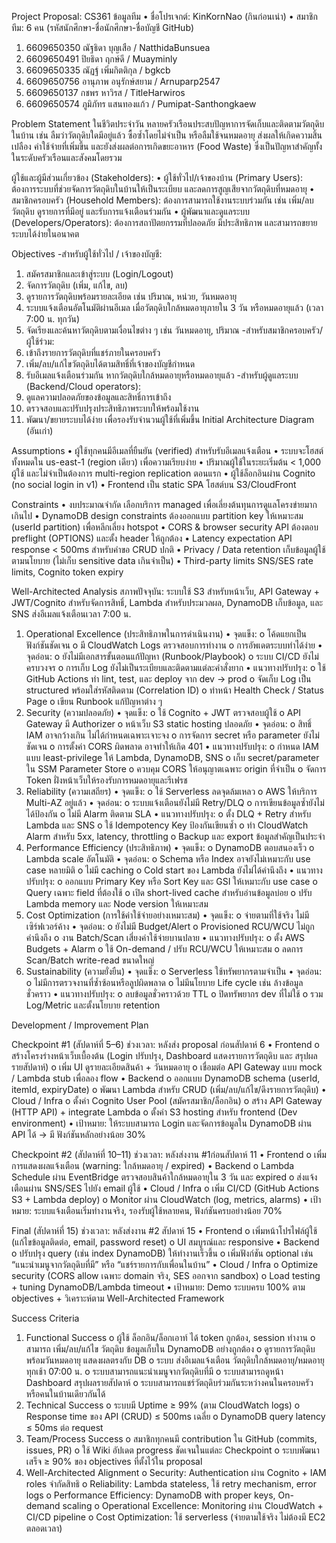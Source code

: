 Project Proposal: CS361
ข้อมูลทีม
•	ชื่อโปรเจกต์: KinKornNao (กินก่อนเน่า)
•	สมาชิกทีม: 6 คน (รหัสนักศึกษา-ชื่อนักศึกษา-ชื่อบัญชี GitHub)
1.	6609650350 ณัฐธิดา บุญเสือ / NatthidaBunsuea
2.	6609650491 ปิยธิดา ฤกษ์ดี /  Muayminly
3.	6609650335 ณัฏฐ์ เพิ่มกิตติกุล / bgkcb
4.	6609650756 อานุภาพ อนุรักษ์สยาม /  Arnuparp2547
5.	6609650137 กชพร หาวิรส / TitleHarwiros
6.	6609650574 ภูมิภัทร แสนทองแก้ว / Pumipat-Santhongkaew


Problem Statement
ในชีวิตประจำวัน หลายครัวเรือนประสบปัญหาการจัดเก็บและติดตามวัตถุดิบในบ้าน เช่น ลืมว่าวัตถุดิบใดมีอยู่แล้ว ซื้อซ้ำโดยไม่จำเป็น หรือลืมใช้จนหมดอายุ ส่งผลให้เกิดความสิ้นเปลือง ค่าใช้จ่ายที่เพิ่มขึ้น และยังส่งผลต่อการเกิดขยะอาหาร (Food Waste) ซึ่งเป็นปัญหาสำคัญทั้งในระดับครัวเรือนและสังคมโดยรวม

ผู้ใช้และผู้มีส่วนเกี่ยวข้อง (Stakeholders):
•	ผู้ใช้ทั่วไป/เจ้าของบ้าน (Primary Users): ต้องการระบบที่ช่วยจัดการวัตถุดิบในบ้านให้เป็นระเบียบ และลดการสูญเสียจากวัตถุดิบที่หมดอายุ
•	สมาชิกครอบครัว (Household Members): ต้องการสามารถใช้งานระบบร่วมกัน เช่น เพิ่ม/ลบวัตถุดิบ ดูรายการที่มีอยู่ และรับการแจ้งเตือนร่วมกัน
•	ผู้พัฒนาและดูแลระบบ (Developers/Operators): ต้องการสถาปัตยกรรมที่ปลอดภัย มีประสิทธิภาพ และสามารถขยายระบบได้ง่ายในอนาคต

Objectives
-สำหรับผู้ใช้ทั่วไป / เจ้าของบัญชี:
1.	สมัครสมาชิกและเข้าสู่ระบบ (Login/Logout)
2.	จัดการวัตถุดิบ (เพิ่ม, แก้ไข, ลบ)
3.	ดูรายการวัตถุดิบพร้อมรายละเอียด เช่น ปริมาณ, หน่วย, วันหมดอายุ
4.	ระบบแจ้งเตือนอัตโนมัติผ่านอีเมล เมื่อวัตถุดิบใกล้หมดอายุภายใน 3 วัน หรือหมดอายุแล้ว (เวลา 7:00 น. ทุกวัน)
5.	จัดเรียงและค้นหาวัตถุดิบตามเงื่อนไขต่าง ๆ เช่น วันหมดอายุ, ปริมาณ
-สำหรับสมาชิกครอบครัว/ผู้ใช้ร่วม:
1.	เข้าถึงรายการวัตถุดิบที่แชร์ภายในครอบครัว
2.	เพิ่ม/ลบ/แก้ไขวัตถุดิบได้ตามสิทธิ์ที่เจ้าของบัญชีกำหนด
3.	รับอีเมลแจ้งเตือนร่วมกัน หากวัตถุดิบใกล้หมดอายุหรือหมดอายุแล้ว
-สำหรับผู้ดูแลระบบ (Backend/Cloud operators):
1.	ดูแลความปลอดภัยของข้อมูลและสิทธิ์การเข้าถึง
2.	ตรวจสอบและปรับปรุงประสิทธิภาพระบบให้พร้อมใช้งาน
3.	พัฒนา/ขยายระบบได้ง่าย เพื่อรองรับจำนวนผู้ใช้ที่เพิ่มขึ้น
Initial Architecture Diagram (อันเก่า)

Assumptions
•	ผู้ใช้ทุกคนมีอีเมลที่ยืนยัน (verified) สำหรับรับอีเมลแจ้งเตือน
•	ระบบจะโฮสต์ทั้งหมดใน us-east-1 (region เดียว) เพื่อความเรียบง่าย
•	ปริมาณผู้ใช้ในระยะเริ่มต้น < 1,000 ผู้ใช้ และไม่จำเป็นต้องการ multi-region replication ตอนแรก
•	ผู้ใช้ล็อกอินผ่าน Cognito (no social login in v1)
•	Frontend เป็น static SPA โฮสต์บน S3/CloudFront

Constraints
•	งบประมาณจำกัด เลือกบริการ managed เพื่อเลี่ยงต้นทุนการดูแลโครงข่ายมากเกินไป
•	DynamoDB design constraints  ต้องออกแบบ partition key ให้เหมาะสม (userId partition) เพื่อหลีกเลี่ยง hotspot
•	CORS & browser security API ต้องตอบ preflight (OPTIONS) และตั้ง header ให้ถูกต้อง
•	Latency expectation API response < 500ms สำหรับคำขอ CRUD ปกติ
•	Privacy / Data retention เก็บข้อมูลผู้ใช้ตามนโยบาย (ไม่เก็บ sensitive data เกินจำเป็น)
•	Third-party limits SNS/SES rate limits, Cognito token expiry

Well-Architected Analysis 
สภาพปัจจุบัน: ระบบใช้ S3 สำหรับหน้าเว็บ, API Gateway + JWT/Cognito สำหรับจัดการสิทธิ์, Lambda สำหรับประมวลผล, DynamoDB เก็บข้อมูล, และ SNS ส่งอีเมลแจ้งเตือนเวลา 7:00 น.
1) Operational Excellence (ประสิทธิภาพในการดำเนินงาน)
•	จุดแข็ง:
o	โค้ดแยกเป็นฟังก์ชันชัดเจน
o	มี CloudWatch Logs ตรวจสอบการทำงาน
o	การอัพเดตระบบทำได้ง่าย
•	จุดอ่อน:
o	ยังไม่มีเอกสารขั้นตอนแก้ปัญหา (Runbook/Playbook)
o	ระบบ CI/CD ยังไม่ครบวงจร
o	การเก็บ Log ยังไม่เป็นระเบียบและติดตามแต่ละคำสั่งยาก
•	แนวทางปรับปรุง:
o	ใช้ GitHub Actions ทำ lint, test, และ deploy จาก dev → prod
o	จัดเก็บ Log เป็น structured พร้อมใส่รหัสติดตาม (Correlation ID)
o	ทำหน้า Health Check / Status Page
o	เขียน Runbook แก้ปัญหาต่าง ๆ
2) Security (ความปลอดภัย)
•	จุดแข็ง:
o	ใช้ Cognito + JWT ตรวจสอบผู้ใช้
o	API Gateway มี Authorizer
o	หน้าเว็บ S3 static hosting ปลอดภัย
•	จุดอ่อน:
o	สิทธิ์ IAM อาจกว้างเกิน ไม่ได้กำหนดเฉพาะเจาะจง
o	การจัดการ secret หรือ parameter ยังไม่ชัดเจน
o	การตั้งค่า CORS ผิดพลาด อาจทำให้เกิด 401
•	แนวทางปรับปรุง:
o	กำหนด IAM แบบ least-privilege ให้ Lambda, DynamoDB, SNS
o	เก็บ secret/parameter ใน SSM Parameter Store
o	ควบคุม CORS ให้อนุญาตเฉพาะ origin ที่จำเป็น
o	จัดการ Token ฝั่งหน้าเว็บให้รองรับการหมดอายุและรีเฟรช
3) Reliability (ความเสถียร)
•	จุดแข็ง:
o	ใช้ Serverless ลดจุดล้มเหลว
o	AWS ให้บริการ Multi-AZ อยู่แล้ว
•	จุดอ่อน:
o	ระบบแจ้งเตือนยังไม่มี Retry/DLQ
o	การเขียนข้อมูลซ้ำยังไม่ได้ป้องกัน
o	ไม่มี Alarm ติดตาม SLA
•	แนวทางปรับปรุง:
o	ตั้ง DLQ + Retry สำหรับ Lambda และ SNS
o	ใช้ Idempotency Key ป้องกันเขียนซ้ำ
o	ทำ CloudWatch Alarm สำหรับ 5xx, latency, throttling
o	Backup และ export ข้อมูลสำคัญเป็นประจำ
4) Performance Efficiency (ประสิทธิภาพ)
•	จุดแข็ง:
o	DynamoDB ตอบสนองเร็ว
o	Lambda scale อัตโนมัติ
•	จุดอ่อน:
o	Schema หรือ Index อาจยังไม่เหมาะกับ use case หลายมิติ
o	ไม่มี caching
o	Cold start ของ Lambda ยังไม่ได้คำนึงถึง
•	แนวทางปรับปรุง:
o	ออกแบบ Primary Key หรือ Sort Key และ GSI ให้เหมาะกับ use case
o	Query เฉพาะ field ที่ต้องใช้
o	เปิด short-lived cache สำหรับอ่านข้อมูลบ่อย
o	ปรับ Lambda memory และ Node version ให้เหมาะสม
5) Cost Optimization (การใช้ค่าใช้จ่ายอย่างเหมาะสม)
•	จุดแข็ง:
o	จ่ายตามที่ใช้จริง ไม่มีเซิร์ฟเวอร์ค้าง
•	จุดอ่อน:
o	ยังไม่มี Budget/Alert
o	Provisioned RCU/WCU ไม่ถูกคำนึงถึง
o	งาน Batch/Scan เสี่ยงค่าใช้จ่ายบานปลาย
•	แนวทางปรับปรุง:
o	ตั้ง AWS Budgets + Alarm
o	ใช้ On-demand / ปรับ RCU/WCU ให้เหมาะสม
o	ลดการ Scan/Batch write-read ขนาดใหญ่
6) Sustainability (ความยั่งยืน)
•	จุดแข็ง:
o	Serverless ใช้ทรัพยากรตามจำเป็น
•	จุดอ่อน:
o	ไม่มีการตรวจงานที่ซ้ำซ้อนหรือลูปผิดพลาด
o	ไม่มีนโยบาย Life cycle เช่น ล้างข้อมูลชั่วคราว
•	แนวทางปรับปรุง:
o	ลบข้อมูลชั่วคราวด้วย TTL
o	ปิดทรัพยากร dev ที่ไม่ใช้
o	รวม Log/Metric และตั้งนโยบาย retention

Development / Improvement Plan

Checkpoint #1 (สัปดาห์ที่ 5–6)
ช่วงเวลา: หลังส่ง proposal ก่อนสัปดาห์ 6
•	Frontend
o	สร้างโครงร่างหน้าเว็บเบื้องต้น (Login ปรับปรุง, Dashboard แสดงรายการวัตถุดิบ และ สรุปผลรายสัปดาห์)
o	เพิ่ม UI ดูรายละเอียดสินค้า + วันหมดอายุ
o	เชื่อมต่อ API Gateway แบบ mock / Lambda stub เพื่อลอง flow
•	Backend
o	ออกแบบ DynamoDB schema (userId, itemId, expiryDate)
o	พัฒนา Lambda สำหรับ CRUD (เพิ่ม/ลบ/แก้ไข/ดึงรายการวัตถุดิบ)
•	Cloud / Infra
o	ตั้งค่า Cognito User Pool (สมัครสมาชิก/ล็อกอิน)
o	สร้าง API Gateway (HTTP API) + integrate Lambda
o	ตั้งค่า S3 hosting สำหรับ frontend (Dev environment)
•	เป้าหมาย: ให้ระบบสามารถ Login และจัดการข้อมูลใน DynamoDB ผ่าน API ได้ → มี ฟังก์ชันหลักอย่างน้อย 30%

Checkpoint #2 (สัปดาห์ที่ 10–11)
ช่วงเวลา: หลังส่งงาน #1ก่อนสัปดาห์ 11
•	Frontend
o	เพิ่มการแสดงผลแจ้งเตือน (warning: ใกล้หมดอายุ / expired)
•	Backend
o	Lambda Schedule ผ่าน EventBridge ตรวจสอบสินค้าใกล้หมดอายุใน 3 วัน และ expired
o	ส่งแจ้งเตือนผ่าน SNS/SES ไปยัง email ผู้ใช้
•	Cloud / Infra
o	เพิ่ม CI/CD (GitHub Actions S3 + Lambda deploy)
o	Monitor ผ่าน CloudWatch (log, metrics, alarms)
•	เป้าหมาย: ระบบแจ้งเตือนเริ่มทำงานจริง, รองรับผู้ใช้หลายคน, ฟังก์ชันครบอย่างน้อย 70%

Final (สัปดาห์ที่ 15)
ช่วงเวลา: หลังส่งงาน #2 สัปดาห์ 15
•	Frontend
o	เพิ่มหน้าโปรไฟล์ผู้ใช้ (แก้ไขข้อมูลติดต่อ, email, password reset)
o	UI สมบูรณ์และ responsive
•	Backend
o	ปรับปรุง query (เช่น index DynamoDB) ให้ทำงานเร็วขึ้น
o	เพิ่มฟังก์ชัน optional เช่น “แนะนำเมนูจากวัตถุดิบที่มี” หรือ “แชร์รายการกับเพื่อนในบ้าน”
•	Cloud / Infra
o	Optimize security (CORS allow เฉพาะ domain จริง, SES ออกจาก sandbox)
o	Load testing + tuning DynamoDB/Lambda timeout
•	เป้าหมาย: Demo ระบบครบ 100% ตาม objectives + วิเคราะห์ตาม Well-Architected Framework

Success Criteria
1.	Functional Success
o	ผู้ใช้ ล็อกอิน/ล็อกเอาท์ ได้ token ถูกต้อง, session ทำงาน
o	สามารถ เพิ่ม/ลบ/แก้ไข วัตถุดิบ ข้อมูลเก็บใน DynamoDB อย่างถูกต้อง
o	ดูรายการวัตถุดิบ พร้อมวันหมดอายุ แสดงผลตรงกับ DB
o	ระบบ ส่งอีเมลแจ้งเตือน วัตถุดิบใกล้หมดอายุ/หมดอายุทุกเช้า 07:00 น.
o	ระบบสามารถแนะนำเมนูจากวัตถุดิบที่มี
o	ระบบสามารถดูหน้า Dashboard สรุปผลรายสัปดาห์
o	ระบบสามารถแชร์วัตถุดิบร่วมกันระหว่างคนในครอบครัวหรือคนในบ้านเดียวกันได้
2.	Technical Success
o	ระบบมี Uptime ≥ 99% (ตาม CloudWatch logs)
o	Response time ของ API (CRUD) ≤ 500ms เฉลี่ย
o	DynamoDB query latency ≤ 50ms ต่อ request
3.	Team/Process Success
o	สมาชิกทุกคนมี contribution ใน GitHub (commits, issues, PR)
o	ใช้ Wiki อัปเดต progress ชัดเจนในแต่ละ Checkpoint
o	ระบบพัฒนาเสร็จ ≥ 90% ของ objectives ที่ตั้งไว้ใน proposal
4.	Well-Architected Alignment
o	Security: Authentication ผ่าน Cognito + IAM roles จำกัดสิทธิ
o	Reliability: Lambda stateless, ใช้ retry mechanism, error logs
o	Performance Efficiency: DynamoDB with proper keys, On-demand scaling
o	Operational Excellence: Monitoring ผ่าน CloudWatch + CI/CD pipeline
o	Cost Optimization: ใช้ serverless (จ่ายตามใช้จริง ไม่ต้องมี EC2 ตลอดเวลา)

